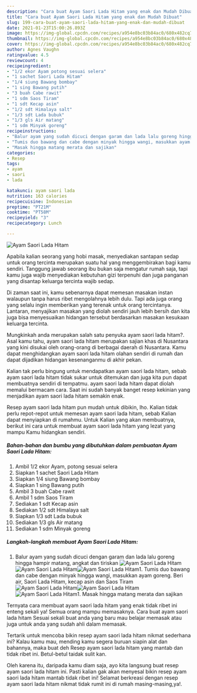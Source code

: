 ```yaml
---
description: "Cara buat Ayam Saori Lada Hitam yang enak dan Mudah Dibuat"
title: "Cara buat Ayam Saori Lada Hitam yang enak dan Mudah Dibuat"
slug: 199-cara-buat-ayam-saori-lada-hitam-yang-enak-dan-mudah-dibuat
date: 2021-01-23T15:00:26.893Z
image: https://img-global.cpcdn.com/recipes/a954e8bc03b84ac0/680x482cq70/ayam-saori-lada-hitam-foto-resep-utama.jpg
thumbnail: https://img-global.cpcdn.com/recipes/a954e8bc03b84ac0/680x482cq70/ayam-saori-lada-hitam-foto-resep-utama.jpg
cover: https://img-global.cpcdn.com/recipes/a954e8bc03b84ac0/680x482cq70/ayam-saori-lada-hitam-foto-resep-utama.jpg
author: Agnes Vaughn
ratingvalue: 4.5
reviewcount: 4
recipeingredient:
- "1/2 ekor Ayam potong sesuai selera"
- "1 sachet Saori Lada Hitam"
- "1/4 siung Bawang bombay"
- "1 sing Bawang putih"
- "3 buah Cabe rawit"
- "1 sdm Saos Tiram"
- "1 sdt Kecap asin"
- "1/2 sdt Himalaya salt"
- "1/3 sdt Lada bubuk"
- "1/3 gls Air matang"
- "1 sdm Minyak goreng"
recipeinstructions:
- "Balur ayam yang sudah dicuci dengan garam dan lada lalu goreng hingga hampir matang, angkat dan tiriskan"
- "Tumis duo bawang dan cabe dengan minyak hingga wangi, masukkan ayam goreng. Beri air, Saori Lada Hitam, kecap asin dan Saos Tiram"
- "Masak hingga matang merata dan sajikan"
categories:
- Resep
tags:
- ayam
- saori
- lada

katakunci: ayam saori lada 
nutrition: 163 calories
recipecuisine: Indonesian
preptime: "PT21M"
cooktime: "PT58M"
recipeyield: "3"
recipecategory: Lunch

---
```



![Ayam Saori Lada Hitam](https://img-global.cpcdn.com/recipes/a954e8bc03b84ac0/680x482cq70/ayam-saori-lada-hitam-foto-resep-utama.jpg)

Apabila kalian seorang yang hobi masak, menyediakan santapan sedap untuk orang tercinta merupakan suatu hal yang menggembirakan bagi kamu sendiri. Tanggung jawab seorang ibu bukan saja mengatur rumah saja, tapi kamu juga wajib menyediakan kebutuhan gizi terpenuhi dan juga panganan yang disantap keluarga tercinta wajib sedap.

Di zaman  saat ini, kamu sebenarnya dapat memesan masakan instan walaupun tanpa harus ribet mengolahnya lebih dulu. Tapi ada juga orang yang selalu ingin memberikan yang terenak untuk orang tercintanya. Lantaran, menyajikan masakan yang diolah sendiri jauh lebih bersih dan kita juga bisa menyesuaikan hidangan tersebut berdasarkan masakan kesukaan keluarga tercinta. 



Mungkinkah anda merupakan salah satu penyuka ayam saori lada hitam?. Asal kamu tahu, ayam saori lada hitam merupakan sajian khas di Nusantara yang kini disukai oleh orang-orang di berbagai daerah di Nusantara. Kamu dapat menghidangkan ayam saori lada hitam olahan sendiri di rumah dan dapat dijadikan hidangan kesenanganmu di akhir pekan.

Kalian tak perlu bingung untuk mendapatkan ayam saori lada hitam, sebab ayam saori lada hitam tidak sukar untuk ditemukan dan juga kita pun dapat membuatnya sendiri di tempatmu. ayam saori lada hitam dapat diolah memalui bermacam cara. Saat ini sudah banyak banget resep kekinian yang menjadikan ayam saori lada hitam semakin enak.

Resep ayam saori lada hitam pun mudah untuk dibikin, lho. Kalian tidak perlu repot-repot untuk memesan ayam saori lada hitam, sebab Kalian dapat menyiapkan di rumahmu. Untuk Kalian yang akan membuatnya, berikut ini cara untuk membuat ayam saori lada hitam yang lezat yang mampu Kamu hidangkan sendiri.

<!--inarticleads1-->

##### Bahan-bahan dan bumbu yang dibutuhkan dalam pembuatan Ayam Saori Lada Hitam:

1. Ambil 1/2 ekor Ayam, potong sesuai selera
1. Siapkan 1 sachet Saori Lada Hitam
1. Siapkan 1/4 siung Bawang bombay
1. Siapkan 1 sing Bawang putih
1. Ambil 3 buah Cabe rawit
1. Ambil 1 sdm Saos Tiram
1. Sediakan 1 sdt Kecap asin
1. Sediakan 1/2 sdt Himalaya salt
1. Siapkan 1/3 sdt Lada bubuk
1. Sediakan 1/3 gls Air matang
1. Sediakan 1 sdm Minyak goreng




<!--inarticleads2-->

##### Langkah-langkah membuat Ayam Saori Lada Hitam:

1. Balur ayam yang sudah dicuci dengan garam dan lada lalu goreng hingga hampir matang, angkat dan tiriskan
<img src="https://img-global.cpcdn.com/steps/6db4f6dcb0de73db/160x128cq70/ayam-saori-lada-hitam-langkah-memasak-1-foto.jpg" alt="Ayam Saori Lada Hitam"><img src="https://img-global.cpcdn.com/steps/5be26da6070eb8d9/160x128cq70/ayam-saori-lada-hitam-langkah-memasak-1-foto.jpg" alt="Ayam Saori Lada Hitam"><img src="https://img-global.cpcdn.com/steps/e1bc29c39dac949b/160x128cq70/ayam-saori-lada-hitam-langkah-memasak-1-foto.jpg" alt="Ayam Saori Lada Hitam">1. Tumis duo bawang dan cabe dengan minyak hingga wangi, masukkan ayam goreng. Beri air, Saori Lada Hitam, kecap asin dan Saos Tiram
<img src="https://img-global.cpcdn.com/steps/f41253aa2fcb289e/160x128cq70/ayam-saori-lada-hitam-langkah-memasak-2-foto.jpg" alt="Ayam Saori Lada Hitam"><img src="https://img-global.cpcdn.com/steps/78b7a3731adc984d/160x128cq70/ayam-saori-lada-hitam-langkah-memasak-2-foto.jpg" alt="Ayam Saori Lada Hitam"><img src="https://img-global.cpcdn.com/steps/ad8d845b05dbf9cd/160x128cq70/ayam-saori-lada-hitam-langkah-memasak-2-foto.jpg" alt="Ayam Saori Lada Hitam">1. Masak hingga matang merata dan sajikan




Ternyata cara membuat ayam saori lada hitam yang enak tidak ribet ini enteng sekali ya! Semua orang mampu memasaknya. Cara buat ayam saori lada hitam Sesuai sekali buat anda yang baru mau belajar memasak atau juga untuk anda yang sudah ahli dalam memasak.

Tertarik untuk mencoba bikin resep ayam saori lada hitam nikmat sederhana ini? Kalau kamu mau, mending kamu segera buruan siapin alat dan bahannya, maka buat deh Resep ayam saori lada hitam yang mantab dan tidak ribet ini. Betul-betul taidak sulit kan. 

Oleh karena itu, daripada kamu diam saja, ayo kita langsung buat resep ayam saori lada hitam ini. Pasti kalian gak akan menyesal bikin resep ayam saori lada hitam mantab tidak ribet ini! Selamat berkreasi dengan resep ayam saori lada hitam nikmat tidak rumit ini di rumah masing-masing,ya!.

